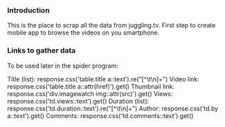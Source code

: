 ### Introduction

This is the place to scrap all the data from juggling.tv. First step to create mobile app to browse the videos on you smartphone.

### Links to gather data

To be used later in the spider program:

Title (list): response.css('table.title a::text').re("[^\t\n]+")
Video link: response.css('table.title a::attr(href)').get()
Thumbnail link: response.css('div.imagewatch img::attr(src)').get()
Views: response.css('td.views::text').get()
Duration (list): response.css('td.duration::text').re("[^\t\n]+")
Author: response.css('td.by a::text').get()
Comments: response.css('td.comments::text').get()